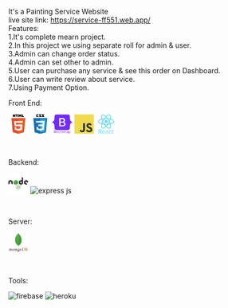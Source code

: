It's a Painting Service Website
<br />
live site link: https://service-ff551.web.app/ 
<br />
Features:
<br>
1.It's complete mearn project.<br />
2.In this project we using separate roll for admin & user.<br />
3.Admin can change order status.<br />
4.Admin can set other to admin.<br />
5.User can purchase any service & see this order on Dashboard.<br />
6.User can write review about service.<br />
7.Using Payment Option.<br />

Front End:<br />
<p align="left"> <img src="https://raw.githubusercontent.com/devicons/devicon/master/icons/html5/html5-original-wordmark.svg" alt="html5" width="40" height="40"/> <img src="https://raw.githubusercontent.com/devicons/devicon/master/icons/css3/css3-original-wordmark.svg" alt="css3" width="40" height="40"/> <img src="https://raw.githubusercontent.com/devicons/devicon/master/icons/bootstrap/bootstrap-plain-wordmark.svg" alt="bootstrap" width="40" height="40"/> <img src="https://raw.githubusercontent.com/devicons/devicon/master/icons/javascript/javascript-original.svg" alt="javascript" width="40" height="40"/> <img src="https://raw.githubusercontent.com/devicons/devicon/master/icons/react/react-original-wordmark.svg" alt="react" width="40" height="40"/></p><br />

Backend:<br />
<p align="left"> <img src="https://raw.githubusercontent.com/devicons/devicon/master/icons/nodejs/nodejs-original-wordmark.svg" alt="nodejs" width="40" height="40"/> <img src="https://vegibit.com/wp-content/uploads/2018/05/expressjs.png" alt="express js" width="90" height="40"/> </p> <br />

Server: <br />
<p align="left"> <img src="https://raw.githubusercontent.com/devicons/devicon/master/icons/mongodb/mongodb-original-wordmark.svg" alt="mongodb" width="40" height="40"/> </p> <br />


Tools:<br />
<p align="left"> <img src="https://www.vectorlogo.zone/logos/firebase/firebase-icon.svg" alt="firebase" width="40" height="40"/> <img src="https://www.vectorlogo.zone/logos/heroku/heroku-icon.svg" alt="heroku" width="40" height="40"/> </p> 
